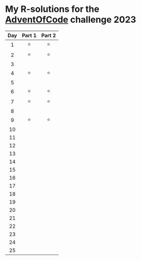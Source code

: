 # My **R**-solutions for the [AdventOfCode](https://adventofcode.com/) challenge 2023

| Day | Part 1 | Part 2 |
|:---:|:------:|:------:|
|  1  |  ⭐  |  ⭐  |
|  2  |  ⭐  |  ⭐  |
|  3  |      |      |
|  4  |  ⭐  |  ⭐  |
|  5  |      |      |
|  6  |  ⭐  |  ⭐  |
|  7  |  ⭐  |  ⭐  |
|  8  |      |      |
|  9  |  ⭐  |  ⭐  |
| 10  |      |      |
| 11  |      |      |
| 12  |      |      |
| 13  |      |      |
| 14  |      |      |
| 15  |      |      |    
| 16  |      |      |
| 17  |      |      |    
| 18  |      |      |
| 19  |      |      |
| 20  |      |      |
| 21  |      |      |
| 22  |      |      |
| 23  |      |      |
| 24  |      |      |
| 25  |      |      |
